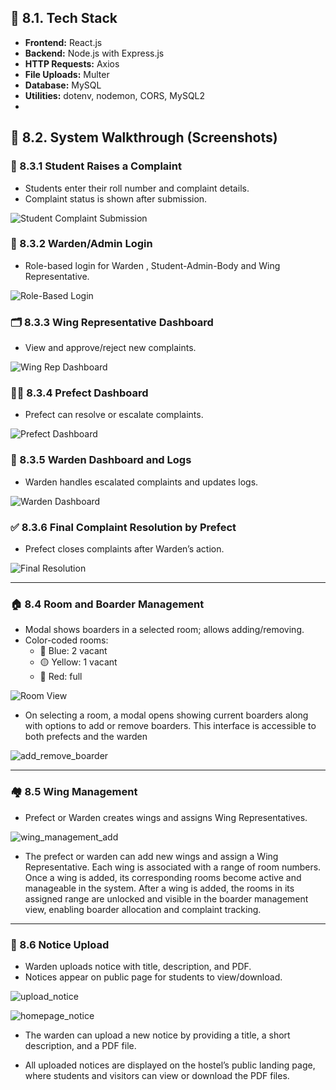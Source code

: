 ## 🧰 8.1. Tech Stack

- **Frontend:** React.js
- **Backend:** Node.js with Express.js
- **HTTP Requests:** Axios
- **File Uploads:** Multer
- **Database:** MySQL
- **Utilities:** dotenv, nodemon, CORS, MySQL2
- 
## 📸 8.2. System Walkthrough (Screenshots)

### 🧾 8.3.1 Student Raises a Complaint
- Students enter their roll number and complaint details.
- Complaint status is shown after submission.
  
![Student Complaint Submission](https://github.com/user-attachments/assets/0e877d75-e29b-441e-bd14-b13b76b3ed2a)


### 🔐 8.3.2 Warden/Admin Login
- Role-based login for Warden , Student-Admin-Body and Wing Representative.
  
![Role-Based Login](https://github.com/user-attachments/assets/60107eaf-fb67-4b88-ba44-fc054e50bc62)


### 🗂️ 8.3.3 Wing Representative Dashboard
- View and approve/reject new complaints.
  
![Wing Rep Dashboard](https://github.com/user-attachments/assets/33920a84-0033-4000-9102-79d125685a02)


### 🧑‍⚖️ 8.3.4 Prefect Dashboard
- Prefect can resolve or escalate complaints.

![Prefect Dashboard](https://github.com/user-attachments/assets/8ee70c27-20c5-4209-9389-ce6f5753a680)


### 🧾 8.3.5 Warden Dashboard and Logs
- Warden handles escalated complaints and updates logs.

![Warden Dashboard](https://github.com/user-attachments/assets/b10a7a8c-9d23-44ba-88e9-45f6d94c4bc5)



### ✅ 8.3.6 Final Complaint Resolution by Prefect
- Prefect closes complaints after Warden’s action.
  
![Final Resolution](https://github.com/user-attachments/assets/0869acca-4096-41f4-b68f-bed609f65dcd)


---

### 🏠 8.4 Room and Boarder Management
- Modal shows boarders in a selected room; allows adding/removing.
- Color-coded rooms:
  - 🔵 Blue: 2 vacant
  - 🟡 Yellow: 1 vacant
  - 🔴 Red: full

![Room View](https://github.com/user-attachments/assets/96f4f146-8b99-40cb-a3f3-3e5cf191bc00)

- On selecting a room, a modal opens showing current boarders along with options to add or remove boarders. This interface is accessible to both prefects and the warden
  
![add_remove_boarder](https://github.com/user-attachments/assets/0ebe2cbc-52d4-4cd7-90b5-1d7f3d3b50b3)


---

### 🏘️ 8.5 Wing Management
- Prefect or Warden creates wings and assigns Wing Representatives.

![wing_management_add](https://github.com/user-attachments/assets/b93e93d3-a7d8-427f-a222-751b997b20e3)

- The prefect or warden can add new wings and assign a Wing Representative. Each wing is associated with a range of room numbers. Once a wing is added, its corresponding rooms become active and manageable in the system. After a wing is added, the rooms in its assigned range are unlocked and visible in the boarder management view, enabling boarder allocation and complaint tracking.


---

### 📢 8.6 Notice Upload
- Warden uploads notice with title, description, and PDF.
- Notices appear on public page for students to view/download.

![upload_notice](https://github.com/user-attachments/assets/2ca80b8a-5dd7-4080-83af-9229fa80ef34)

![homepage_notice](https://github.com/user-attachments/assets/3fc6d2fa-d802-447f-8a9f-2fa9292c95b9)

- The warden can upload a new notice by providing a title, a short description, and a PDF file. 

- All uploaded notices are displayed on the hostel’s public landing page, where students and visitors can view or download the PDF files.

